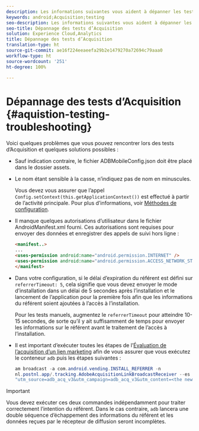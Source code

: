 ```yaml
---
description: Les informations suivantes vous aident à dépanner les tests d’Acquisition.
keywords: android;Acquisition;testing
seo-description: Les informations suivantes vous aident à dépanner les tests d’Acquisition.
seo-title: Dépannage des tests d’Acquisition
solution: Experience Cloud,Analytics
title: Dépannage des tests d’Acquisition
translation-type: ht
source-git-commit: ae16f224eeaeefa29b2e1479270a72694c79aaa0
workflow-type: ht
source-wordcount: '251'
ht-degree: 100%

---
```



# Dépannage des tests d’Acquisition {#aquistion-testing-troubleshooting}

Voici quelques problèmes que vous pouvez rencontrer lors des tests d’Acquisition et quelques solutions possibles :

* Sauf indication contraire, le fichier ADBMobileConfig.json doit être placé dans le dossier assets.

* Le nom étant sensible à la casse, n’indiquez pas de nom en minuscules.

   Vous devez vous assurer que l’appel `Config.setContext(this.getApplicationContext())` est effectué à partir de l’activité principale. Pour plus d’informations, voir [Méthodes de configuration](https://docs.adobe.com/content/help/fr-FR/mobile-services/android/configuration-android/methods.html).

* Il manque quelques autorisations d’utilisateur dans le fichier AndroidManifest.xml fourni. Ces autorisations sont requises pour envoyer des données et enregistrer des appels de suivi hors ligne :

   ```html
   <manifest..>
   ... 
   <uses-permission android:name="android.permission.INTERNET" />
   <uses-permission android:name="android.permission.ACCESS_NETWORK_STATE" />
   </manifest>
   ```

* Dans votre configuration, si le délai d’expiration du référent est défini sur `referrerTimeout: 5`, cela signifie que vous devez envoyer le mode d’installation dans un délai de 5 secondes après l’installation et le lancement de l’application pour la première fois afin que les informations du référent soient ajoutées à l’accès à l’installation.

   Pour les tests manuels, augmentez le `referrerTimeout` pour atteindre 10-15 secondes, de sorte qu’il y ait suffisamment de temps pour envoyer les informations sur le référent avant le traitement de l’accès à l’installation.

* Il est important d’exécuter toutes les étapes de l’[Évaluation de l’acquisition d’un lien marketing](https://docs.adobe.com/content/help/fr-FR/mobile-services/android/acquisition-android/t-testing-marketing-link-acquisition.html) afin de vous assurer que vous exécutez le conteneur `adb` puis les étapes suivantes :

   ```java
   am broadcast -a com.android.vending.INSTALL_REFERRER -n 
   nl.postnl.app/.tracking.AdobeAcquisitionLinkBroadcastReceiver --es "referrer"
   "utm_source=adb_acq_v3&utm_campaign=adb_acq_v3&utm_content=<the newly generated id at step #7>"
   ```

>[!IMPORTANT]
>
>Vous devez exécuter ces deux commandes indépendamment pour traiter correctement l’intention du référent.  Dans le cas contraire, `adb` lancera une double séquence d’échappement des informations du référent et les données reçues par le récepteur de diffusion seront incomplètes.
